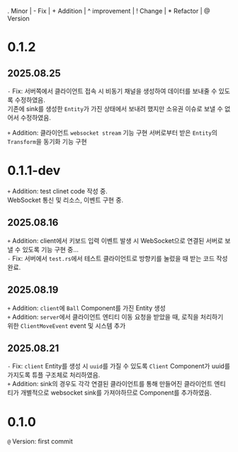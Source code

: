 . Minor | - Fix | + Addition | ^ improvement | ! Change | * Refactor | @ Version

# 0.1.2
## 2025.08.25  
`-` Fix: 서버쪽에서 클라이언트 접속 시 비동기 채널을 생성하여 데이터를 보내줄 수 있도록 수정하였음.  
    기존에 sink를 생성한 `Entity`가 가진 상태에서 보내려 했지만 소유권 이슈로 보낼 수 없어서 수정하였음.
    
`+` Addition: 클라이언트 `websocket stream` 기능 구현
    서버로부터 받은 `Entity`의 `Transform`을 동기화 기능 구현

# 0.1.1-dev  
`+` Addition: test clinet code 작성 중.  
    WebSocket 통신 및 리소스, 이벤트 구현 중.  

## 2025.08.16  
`+` Addition: client에서 키보드 입력 이벤트 발생 시 WebSocket으로 연결된 서버로 보낼 수 있도록 기능 구현 중...  
`-` Fix: 서버에서 `test.rs`에서 테스트 클라이언트로 방향키를 눌렀을 때 받는 코드 작성 완료.  

## 2025.08.19
`+` Addition: `client`에 `Ball` Component를 가진 Entity 생성  
`+` Addition: `server`에서 클라이언트 엔티티 이동 요청을 받았을 때, 로직을 처리하기 위한 `ClientMoveEvent` event 및 시스템 추가 

## 2025.08.21  
`-` Fix: `client` Entity를 생성 시 `uuid`를 가질 수 있도록 `Client` Component가 uuid를 가지도록 튜플 구조체로 처리하였음.  
`+` Addition: sink의 경우도 각각 연결된 클라이언트를 통해 만들어진 클라이언트 엔티티가 개별적으로 websocket sink를 가져야하므로 Component를 추가하였음.  

# 0.1.0
`@` Version: first commit

